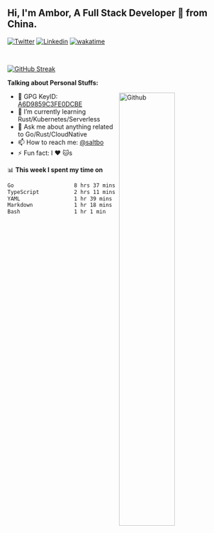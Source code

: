 ## Hi, I'm Ambor, A Full Stack Developer 🚀 from China.

[![Twitter](https://img.shields.io/badge/-saltbo-1ca0f1?style=flat&logo=twitter&logoColor=white)](https://twitter.com/rdsaltbo)
[![Linkedin](https://img.shields.io/badge/-saltbo-blue?style=flat&logo=Linkedin&logoColor=white)](https://www.linkedin.com/in/saltbo/)
[![wakatime](https://wakatime.com/badge/user/f82b1c77-faab-48cd-aef5-a12c0aff104b.svg)](https://wakatime.com/@f82b1c77-faab-48cd-aef5-a12c0aff104b)

&nbsp;  

[![GitHub Streak](http://github-readme-streak-stats.herokuapp.com?user=saltbo&hide_border=true&date_format=M%20j%5B%2C%20Y%5D)](https://git.io/streak-stats)

**Talking about Personal Stuffs:**
<!-- Any image aligned to the right. Beware the width  -->
<img width="50%" align="right" alt="Github" src="https://raw.githubusercontent.com/saltbo/saltbo/master/images/git-header.svg" />

- 🤘 GPG KeyID: [A6D9859C3FE0DCBE](https://saltbo.cn/pgp_keys.asc)
- 🌱 I’m currently learning Rust/Kubernetes/Serverless
- 💬 Ask me about anything related to Go/Rust/CloudNative
- 📫 How to reach me: [@saltbo](https://t.me/saltbo)
- ⚡ Fun fact: I :heart: :cat:s


📊 **This week I spent my time on**
<!--START_SECTION:waka-->

```txt
Go                   8 hrs 37 mins   █████████████░░░░░░░░░░░░   52.40 %
TypeScript           2 hrs 11 mins   ███▒░░░░░░░░░░░░░░░░░░░░░   13.35 %
YAML                 1 hr 39 mins    ██▓░░░░░░░░░░░░░░░░░░░░░░   10.06 %
Markdown             1 hr 18 mins    ██░░░░░░░░░░░░░░░░░░░░░░░   07.96 %
Bash                 1 hr 1 min      █▓░░░░░░░░░░░░░░░░░░░░░░░   06.22 %
```

<!--END_SECTION:waka-->
